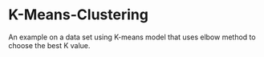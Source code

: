 # K-Means-Clustering

An example on a data set using K-means model that uses elbow method to choose the best K value. 

